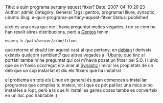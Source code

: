 Title: a quin programa pertany aquest fitxer?
Date: 2007-04-10 20:23
Author: admin
Category: General
Tags: gentoo, programari lliure, synaptic, ubuntu
Slug: a-quin-programa-pertany-aquest-fitxer
Status: published

això és una cosa que me l'havia preguntat moltes vegades, i no se com ho han resolt altres distribucions, però a <a href="http://www.gentoo.org" target="_blank" rel="noopener">Gentoo</a> tenim:

    equery b /path/sencer/a/un/fitxer

que retorna el *ebuild* (en aquest cas) al que pertany, en <a href="http://www.debian.org" target="_blank" rel="noopener">debian</a> i derivats existeix quelcom semblant? que altres vegades a l'<a href="http://www.ubuntu.com" target="_blank" rel="noopener">Ubuntu</a> que tinc al portàtil també m'he preguntat qui coi m'havia posat un fitxer pel S.O. i l'únic que se m'havia ocorregut era anar al <a href="http://www.nongnu.org/synaptic/" target="_blank" rel="noopener">Synaptic</a> i mirar les propietats de un deb que un cop instal·lat et diu els fitxers que ha instal·lat

el problema en tots els Linux en general és quan comences a instal·lar programes que compiles tu mateix, tot i que es pot pal·liar una mica si ho instal·les a /opt, però a la que hi instal·les gaires coses també es converteix en un lloc poc habitable :(
